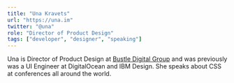 ```yaml
---
title: "Una Kravets"
url: "https://una.im"
twitter: "@una"
role: "Director of Product Design"
tags: ["developer", "designer", "speaking"]
---
```


Una is Director of Product Design at [Bustle Digital Group](https://bustle.company) and was previously was a UI Engineer at DigitalOcean and IBM Design. She speaks about CSS at conferences all around the world.
